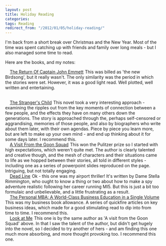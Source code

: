 ```yaml
---
layout: post
title: Holiday Reading
categories: 
tags: Reading
redirect_from: "/2012/01/05/holiday-reading/"
---
```



I'm back from a short break over Christmas and the New Year. Most of the time was spent catching up with friends and family over long meals - but I also managed some time to read.

Here are the books, and my notes:

<a style="float: left; margin: 5px;" href="http://www.amazon.co.uk/gp/product/1844086097/ref=as_li_ss_il?ie=UTF8&amp;tag=flyingstartup-21&amp;linkCode=as2&amp;camp=1634&amp;creative=19450&amp;creativeASIN=1844086097"><img src="http://ws.assoc-amazon.co.uk/widgets/q?_encoding=UTF8&amp;Format=_SL160_&amp;ASIN=1844086097&amp;MarketPlace=GB&amp;ID=AsinImage&amp;WS=1&amp;tag=flyingstartup-21&amp;ServiceVersion=20070822" alt="" border="0" /></a><img style="border: none!important; margin: 0!important;" src="http://www.assoc-amazon.co.uk/e/ir?t=flyingstartup-21&amp;l=as2&amp;o=2&amp;a=1844086097" alt="" width="1" height="1" border="0" />
<a href="http://www.amazon.co.uk/gp/product/1844086097/ref=as_li_ss_tl?ie=UTF8&amp;tag=flyingstartup-21&amp;linkCode=as2&amp;camp=1634&amp;creative=19450&amp;creativeASIN=1844086097">The Return Of Captain John Emmett</a><img style="border: none!important; margin: 0!important;" src="http://www.assoc-amazon.co.uk/e/ir?t=flyingstartup-21&amp;l=as2&amp;o=2&amp;a=1844086097" alt="" width="1" height="1" border="0" />
This was billed as 'the new Birdsong', but it really wasn't. The only similarity was the period in which the stories were set. However, it was a good light read. Well plotted, well written and entertaining.


<br style="width: 100%; clear: left;" />
<a style="float: left; margin: 5px;" href="http://www.amazon.co.uk/gp/product/0330513966/ref=as_li_ss_il?ie=UTF8&amp;tag=flyingstartup-21&amp;linkCode=as2&amp;camp=1634&amp;creative=19450&amp;creativeASIN=0330513966"><img src="http://ws.assoc-amazon.co.uk/widgets/q?_encoding=UTF8&amp;Format=_SL160_&amp;ASIN=0330513966&amp;MarketPlace=GB&amp;ID=AsinImage&amp;WS=1&amp;tag=flyingstartup-21&amp;ServiceVersion=20070822" alt="" border="0" /></a><img style="border: none!important; margin: 0!important;" src="http://www.assoc-amazon.co.uk/e/ir?t=flyingstartup-21&amp;l=as2&amp;o=2&amp;a=0330513966" alt="" width="1" height="1" border="0" />
<a href="http://www.amazon.co.uk/gp/product/0330513966/ref=as_li_ss_tl?ie=UTF8&amp;tag=flyingstartup-21&amp;linkCode=as2&amp;camp=1634&amp;creative=19450&amp;creativeASIN=0330513966">The Stranger's Child</a><img style="border: none!important; margin: 0!important;" src="http://www.assoc-amazon.co.uk/e/ir?t=flyingstartup-21&amp;l=as2&amp;o=2&amp;a=0330513966" alt="" width="1" height="1" border="0" />
This novel took a very interesting approach - examining the ripples out from the key moments of connection between a few people, and the effects they have on many others down the generations. The story is approached through the, perhaps self-censored or aggrandising, memories of those people, and also by biographers who write about them later, with their own agendas. Piece by piece you learn more, but are left to make up your own mind - and end up thinking about it for some days later. I recommend this.


<br style="width: 100%; clear: left;" />
<a style="float: left; margin: 5px;" href="http://www.amazon.co.uk/gp/product/1780330960/ref=as_li_ss_il?ie=UTF8&amp;tag=flyingstartup-21&amp;linkCode=as2&amp;camp=1634&amp;creative=19450&amp;creativeASIN=1780330960"><img src="http://ws.assoc-amazon.co.uk/widgets/q?_encoding=UTF8&amp;Format=_SL160_&amp;ASIN=1780330960&amp;MarketPlace=GB&amp;ID=AsinImage&amp;WS=1&amp;tag=flyingstartup-21&amp;ServiceVersion=20070822" alt="" border="0" /></a><img style="border: none!important; margin: 0!important;" src="http://www.assoc-amazon.co.uk/e/ir?t=flyingstartup-21&amp;l=as2&amp;o=2&amp;a=1780330960" alt="" width="1" height="1" border="0" />
<a href="http://www.amazon.co.uk/gp/product/1780330960/ref=as_li_ss_tl?ie=UTF8&amp;tag=flyingstartup-21&amp;linkCode=as2&amp;camp=1634&amp;creative=19450&amp;creativeASIN=1780330960">A Visit From the Goon Squad</a><img style="border: none!important; margin: 0!important;" src="http://www.assoc-amazon.co.uk/e/ir?t=flyingstartup-21&amp;l=as2&amp;o=2&amp;a=1780330960" alt="" width="1" height="1" border="0" />
This won the Pulitzer prize so I started with high expectations, which weren't quite met. The author is clearly talented and creative though, and the mesh of characters and their situations came to life as we hopped between their stories, all told in different styles - including one as a series of powerpoint slides reproduced on the page. Intriguing, but not totally engaging.

<br style="width: 100%; clear: left;" />
<a style="float: left; margin: 5px;" href="http://www.amazon.co.uk/gp/product/184724789X/ref=as_li_ss_il?ie=UTF8&amp;tag=flyingstartup-21&amp;linkCode=as2&amp;camp=1634&amp;creative=19450&amp;creativeASIN=184724789X"><img src="http://ws.assoc-amazon.co.uk/widgets/q?_encoding=UTF8&amp;Format=_SL160_&amp;ASIN=184724789X&amp;MarketPlace=GB&amp;ID=AsinImage&amp;WS=1&amp;tag=flyingstartup-21&amp;ServiceVersion=20070822" alt="" border="0" /></a><img style="border: none!important; margin: 0!important;" src="http://www.assoc-amazon.co.uk/e/ir?t=flyingstartup-21&amp;l=as2&amp;o=2&amp;a=184724789X" alt="" width="1" height="1" border="0" />
<a href="http://www.amazon.co.uk/gp/product/184724789X/ref=as_li_ss_tl?ie=UTF8&amp;tag=flyingstartup-21&amp;linkCode=as2&amp;camp=1634&amp;creative=19450&amp;creativeASIN=184724789X">Dead Line</a><img style="border: none!important; margin: 0!important;" src="http://www.assoc-amazon.co.uk/e/ir?t=flyingstartup-21&amp;l=as2&amp;o=2&amp;a=184724789X" alt="" width="1" height="1" border="0" />
Ok - this one was my airport thriller! It's written by Dame Stella Rimmington, who ought to know a thing or two about how to make a spy adventure realistic following her career running MI5. But this is just a bit too formulaic and unbelievable, and a little frustrating as a result.

<br style="width: 100%; clear: left;" />
<a style="float: left; margin: 5px;" href="http://www.amazon.co.uk/gp/product/0670919519/ref=as_li_ss_il?ie=UTF8&amp;tag=flyingstartup-21&amp;linkCode=as2&amp;camp=1634&amp;creative=19450&amp;creativeASIN=0670919519"><img src="http://ws.assoc-amazon.co.uk/widgets/q?_encoding=UTF8&amp;Format=_SL160_&amp;ASIN=0670919519&amp;MarketPlace=GB&amp;ID=AsinImage&amp;WS=1&amp;tag=flyingstartup-21&amp;ServiceVersion=20070822" alt="" border="0" /></a><img style="border: none!important; margin: 0!important;" src="http://www.assoc-amazon.co.uk/e/ir?t=flyingstartup-21&amp;l=as2&amp;o=2&amp;a=0670919519" alt="" width="1" height="1" border="0" />
<a href="http://www.amazon.co.uk/gp/product/0670919519/ref=as_li_ss_tl?ie=UTF8&amp;tag=flyingstartup-21&amp;linkCode=as2&amp;camp=1634&amp;creative=19450&amp;creativeASIN=0670919519">The Personal MBA: A World-Class Business Education in a Single Volume</a><img style="border: none!important; margin: 0!important;" src="http://www.assoc-amazon.co.uk/e/ir?t=flyingstartup-21&amp;l=as2&amp;o=2&amp;a=0670919519" alt="" width="1" height="1" border="0" />
This was my business book allowance. A series of quickfire articles on key business ideas, which made for a good stimulating read to dip into from time to time. I recommend this.


<br style="width: 100%; clear: left;" />
<a style="float: left; margin: 5px;" href="http://www.amazon.co.uk/gp/product/1780330995/ref=as_li_ss_il?ie=UTF8&amp;tag=flyingstartup-21&amp;linkCode=as2&amp;camp=1634&amp;creative=19450&amp;creativeASIN=1780330995"><img src="http://ws.assoc-amazon.co.uk/widgets/q?_encoding=UTF8&amp;Format=_SL160_&amp;ASIN=1780330995&amp;MarketPlace=GB&amp;ID=AsinImage&amp;WS=1&amp;tag=flyingstartup-21&amp;ServiceVersion=20070822" alt="" border="0" /></a><img style="border: none!important; margin: 0!important;" src="http://www.assoc-amazon.co.uk/e/ir?t=flyingstartup-21&amp;l=as2&amp;o=2&amp;a=1780330995" alt="" width="1" height="1" border="0" />
<a href="http://www.amazon.co.uk/gp/product/1780330995/ref=as_li_ss_tl?ie=UTF8&amp;tag=flyingstartup-21&amp;linkCode=as2&amp;camp=1634&amp;creative=19450&amp;creativeASIN=1780330995">Look at Me</a><img style="border: none!important; margin: 0!important;" src="http://www.assoc-amazon.co.uk/e/ir?t=flyingstartup-21&amp;l=as2&amp;o=2&amp;a=1780330995" alt="" width="1" height="1" border="0" />
This one is by the same author as 'A visit from the Goon Squad' above. In that I saw the talent of the author, but didn't get hugely into the novel, so I decided to try another of hers - and am finding this one much more absorbing, and more thought provoking too. I recommend this one.